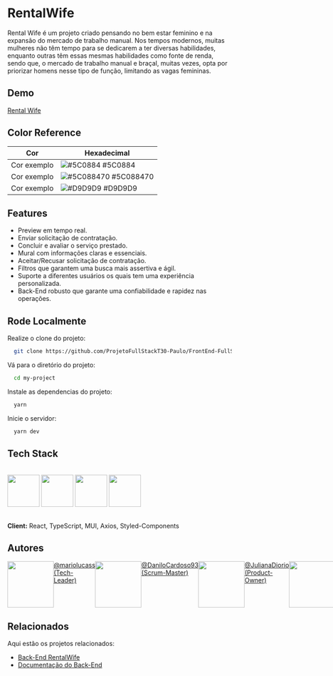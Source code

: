 # RentalWife

Rental Wife é um projeto criado pensando no bem estar feminino e na expansão do mercado de trabalho manual. Nos tempos modernos, muitas mulheres não têm tempo para se dedicarem a ter diversas habilidades, enquanto outras têm essas mesmas habilidades como fonte de renda, sendo que, o mercado de trabalho manual e braçal, muitas vezes, opta por priorizar homens nesse tipo de função, limitando as vagas femininas.

## Demo

[Rental Wife](https://rental-wife-blue.vercel.app)

## Color Reference

| Cor         | Hexadecimal                                                            |
| ----------- | ---------------------------------------------------------------------- |
| Cor exemplo | ![#5C0884](https://via.placeholder.com/10/5C0884?text=+) #5C0884       |
| Cor exemplo | ![#5C088470](https://via.placeholder.com/10/5C088470?text=+) #5C088470 |
| Cor exemplo | ![#D9D9D9](https://via.placeholder.com/10/D9D9D9?text=+) #D9D9D9       |

## Features
- Preview em tempo real.
- Enviar solicitação de contratação.
- Concluir e avaliar o serviço prestado.
- Mural com informações claras e essenciais.
- Aceitar/Recusar solicitação de contratação.
- Filtros que garantem uma busca mais assertiva e ágil.
- Suporte a diferentes usuários os quais tem uma experiência personalizada.
- Back-End robusto que garante uma confiabilidade e rapidez nas operações.

## Rode Localmente

Realize o clone do projeto:

```bash
  git clone https://github.com/ProjetoFullStackT30-Paulo/FrontEnd-FullStackM6.git
```

Vá para o diretório do projeto:

```bash
  cd my-project
```

Instale as dependencias do projeto:

```bash
  yarn
```

Inicie o servidor:

```bash
  yarn dev
```

## Tech Stack

<div style="display: inline_block"><br>
  
<img src="https://cdn.jsdelivr.net/gh/devicons/devicon/icons/html5/html5-plain.svg" height="72px" width="72px"/>
<img src="https://cdn.jsdelivr.net/gh/devicons/devicon/icons/css3/css3-plain.svg" height="72px" width="72px"/>
<img src="https://cdn.jsdelivr.net/gh/devicons/devicon/icons/typescript/typescript-plain.svg" height="72px" width="72px"/>
<img src="https://cdn.jsdelivr.net/gh/devicons/devicon/icons/react/react-original.svg" height="72px" width="72px"/>
  
</div><br>

**Client:** React, TypeScript, MUI, Axios, Styled-Components

## Autores

<div style="display: flex">
  <div style="display: flex">
    <img src="https://github.com/mariolucass.png" height="104px" width="104px"/>
    <a href = "https://github.com/mariolucass">@mariolucass (Tech-Leader)</a>
  </div>
  
  <div style="display: flex">
    <img src="https://github.com/DaniloCardoso93.png" height="104px" width="104px"/>
    <a href = "https://github.com/DaniloCardoso93"> @DaniloCardoso93 (Scrum-Master)</a>
  </div>
  
  <div style="display: flex">
    <img src="https://github.com/JulianaDiorio.png" height="104px" width="104px"/>
    <a href = "https://github.com/JulianaDiorio"> @JulianaDiorio (Product-Owner)</a>
  </div>

  <div style="display: flex">
    <img src="https://github.com/JuanSgarbi.png" height="104px" width="104px"/>
    <a href = "https://github.com/JuanSgarbi"> @JuanSgarbi (Quality-Assurance)</a>
  </div>


  <div style="display: flex">
    <img src="https://github.com/AlexsonPereira.png" height="104px" width="104px"/>
    <a href = "https://github.com/AlexsonPereira"> @AlexsonPereira (Quality-Assurance)</a>
  </div>
  
  <div style="display: flex">
    <img src="https://github.com/Alfredo-Fontinele.png" height="104px" width="104px"/>
    <a href = "https://github.com/Alfredo-Fontinele"> @Alfredo-Fontinele (Quality-Assurance)</a>
  </div>

  <div style="display: flex">
    <img src="https://github.com/dexter2k8.png" height="104px" width="104px"/>
    <a href = "https://github.com/dexter2k8"> @dexter2k8 (Quality-Assurance)</a>
  </div>
</div>

## Relacionados

Aqui estão os projetos relacionados:

- [Back-End RentalWife](https://github.com/Kenzie-Academy-Brasil-Developers/Rental-Wife-API-Group05)
- [Documentação do Back-End](https://github.com/mariolucass/DOC-Rental-Wife)

